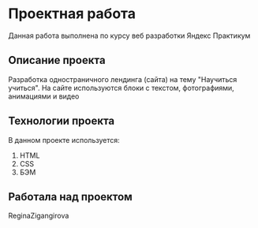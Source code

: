 # Проектная  работа
Данная работа выполнена по курсу  веб разработки Яндекс Практикум
## Описание проекта
Разработка одностраничного лендинга (сайта) на тему "Научиться учиться". На сайте используются блоки с текстом, фотографиями, анимациями и видео 
## Технологии проекта
В данном проекте используется:
1. HTML
2. CSS
3. БЭМ
## Работала над проектом
ReginaZigangirova
